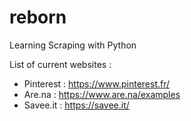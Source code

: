 # reborn
Learning Scraping with Python

List of current websites : 
- Pinterest : https://www.pinterest.fr/
- Are.na : https://www.are.na/examples
- Savee.it : https://savee.it/
